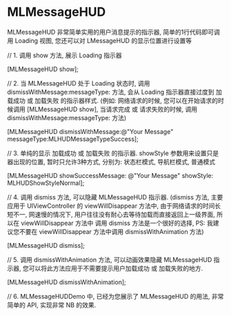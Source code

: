 # MLMessageHUD
MLMessageHUD 非常简单实用的用户消息提示的指示器, 简单的1行代码即可调用 Loading 视图, 您还可以对 LMessageHUD 的显示位置进行设置等

// 1. 调用 show 方法, 展示 Loading 指示器

[MLMessageHUD show];


// 2. 当 MLMessageHUD 处于 Loading 状态时, 调用 dismissWithMessage:messageType: 方法, 会从 Loading 指示器直接过度到 加载成功 或 加载失败 的指示器样式. (例如: 网络请求的时候, 您可以在开始请求的时候调用 [MLMessageHUD show], 当请求完成 或 请求失败的时候, 调用 dismissWithMessage:messageType: 方法)

[MLMessageHUD dismissWithMessage:@"Your Message" messageType:MLHUDMessageTypeSuccess];


// 3. 单纯的显示 加载成功 或 加载失败 的指示器. showStyle 参数用来设置只是器出现的位置, 暂时只允许3种方式, 分别为: 状态栏模式, 导航栏模式, 普通模式

[MLMessageHUD showSuccessMessage: @"Your Message" showStyle: MLHUDShowStyleNormal];


// 4. 调用 dismiss 方法, 可以隐藏 MLMessageHUD 指示器. (dismiss 方法, 主要应用于 UIViewController 的 viewWillDisappear 方法中, 由于网络请求的时间长短不一, 网速慢的情况下, 用户往往没有耐心去等待加载而直接返回上一级界面, 所以在 viewWillDisappear 方法中 调用 dismiss 方法是一个很好的选择, PS: 我建议您不要在 viewWillDisappear 方法中调用 dismissWithAnimation 方法)

[MLMessageHUD dismiss];


// 5. 调用 dismissWithAnimation 方法, 可以动画效果隐藏 MLMessageHUD 指示器, 您可以将此方法应用于不需要提示用户加载成功 或 加载失败的地方.

[MLMessageHUD dismissWithAnimation];


// 6. MLMessageHUDDemo 中, 已经为您展示了 MLMessageHUD 的用法, 非常简单的 API, 实现非常 NB 的效果.

